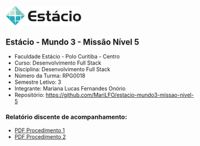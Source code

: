 [<img src="./estacio-logo.webp" width="200"/>](./estacio-logo.webp)

## Estácio - Mundo 3 - Missão Nível 5

- Faculdade Estácio - Polo Curitiba - Centro
- Curso: Desenvolvimento Full Stack
- Disciplina: Desenvolvimento Full Stack
- Número da Turma: RPG0018
- Semestre Letivo: 3
- Integrante: Mariana Lucas Fernandes Onório
- Repositório: https://github.com/MariLFO/estacio-mundo3-missao-nivel-5

### Relatório discente de acompanhamento:
- [PDF Procedimento 1](./Missão%20Prática_%20Mundo%203%20-%20Nível%205%20-%20Procedimento%201.pdf)
- [PDF Procedimento 2](./Missão%20Prática_%20Mundo%203%20-%20Nível%205%20-%20Procedimento%202.pdf)
